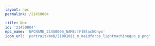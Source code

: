 ```yaml
---
layout: npc
permalink: /21450004

title: Npc
id: '21450004'
npc_name: 'NPCNAME_21450004_NAME:[F]BlackOnyx'
icon_url: 'portrait/mob/21001011_m_maidforce_lightmachinegun_p.png'
---
```

